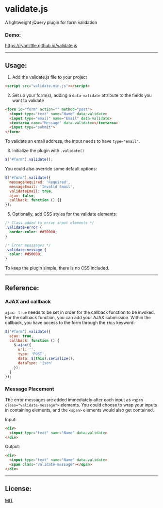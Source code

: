 # validate.js

A lightweight jQuery plugin for form validation

### Demo:
https://ryanlittle.github.io/validate.js

---

## Usage:

1. Add the validate.js file to your project

  ```html
  <script src="validate.min.js"></script>
  ```

2. Set up your form(s), adding a `data-validate` attribute to the fields you want to validate

  ```html
  <form id="form" action="" method="post">
    <input type="text" name="Name" data-validate>
    <input type="email" name="Email" data-validate>
    <textarea name="Message" data-validate></textarea>
    <input type="submit">
  </form>
  ```

  To validate an email address, the input needs to have `type="email"`.

3. Initialize the plugin with `.validate()`

  ```javascript
  $('#form').validate();
  ```

  You could also override some default options:

  ```javascript
  $('#form').validate({
    messageRequired: 'Required',
    messageEmail: 'Invalid Email',
    validateEmail: true,
    ajax: false,
    callback: function () {}
  });
  ```

5. Optionally, add CSS styles for the validate elements:

  ```css
  /* Class added to error input elements */
  .validate-error {
    border-color: #d50000;
  }

  /* Error messsages */
  .validate-message {
    color: #d50000;
  }
  ```

  To keep the plugin simple, there is no CSS included.

---

## Reference:

### AJAX and callback

`ajax: true` needs to be set in order for the callback function to be invoked. For the callback function, you can add your AJAX submission. Within the callback, you have access to the form through the `this` keyword:

```javascript
$('#form').validate({
  ajax: true,
  callback: function () {
    $.ajax({
      url: '', 
      type: 'POST',
      data: $(this).serialize(),
      dataType: 'json'
    });
  }
});
```

### Message Placement

The error messages are added immediately after each input as `<span class="validate-message">` elements. You could choose to wrap your inputs in containing elements, and the `<span>` elements would also get contained.

Input:
```html
<div>
  <input type="text" name="Name" data-validate>
</div>
```

Output:
```html
<div>
  <input type="text" name="Name" data-validate>
  <span class="validate-message"></span>
</div>
```

---

## License:

[MIT](http://opensource.org/licenses/MIT)